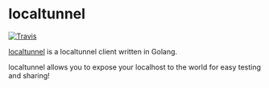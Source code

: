 # localtunnel

[![Travis](https://api.travis-ci.org/jweslley/localtunnel.png)](http://travis-ci.org/jweslley/localtunnel)

[localtunnel](http://localtunnel.me/) is a localtunnel client written in Golang.

localtunnel allows you to expose your localhost to the world for easy testing and sharing!


